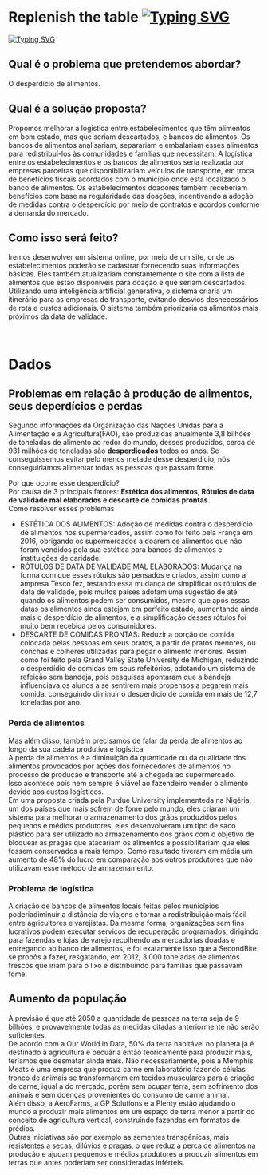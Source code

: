 # Replenish the table [![Typing SVG](https://readme-typing-svg.demolab.com?font=Fira+Code&weight=200&duration=3500&pause=1000&multiline=true&repeat=false&width=330&height=30&lines=%F0%9F%98%8B%F0%9F%8D%BD%EF%B8%8F%F0%9F%8D%9D%F0%9F%8D%89)](https://git.io/typing-svg)

[![Typing SVG](https://readme-typing-svg.demolab.com?font=Fira+Code&weight=200&pause=1000&width=475&lines=A+world+without+hunger%2C+one+table+at+a+time)](https://git.io/typing-svg)

## Qual é o problema que pretendemos abordar?
<p>
    O desperdício de alimentos.
</p>

## Qual é a solução proposta?
<p>
    Propomos melhorar a logística entre estabelecimentos que têm alimentos em bom estado, mas que seriam descartados, e bancos de alimentos. Os bancos de alimentos analisariam, separariam e embalariam esses alimentos para redistribuí-los às comunidades e famílias que necessitam. A logística entre os estabelecimentos e os bancos de alimentos seria realizada por empresas parceiras que disponibilizariam veículos de transporte, em troca de benefícios fiscais acordados com o município onde está localizado o banco de alimentos. Os estabelecimentos doadores também receberiam benefícios com base na regularidade das doações, incentivando a adoção de medidas contra o desperdício por meio de contratos e acordos conforme a demanda do mercado.
</p>

## Como isso será feito?
<p>
    Iremos desenvolver um sistema online, por meio de um site, onde os estabelecimentos poderão se cadastrar fornecendo suas informações básicas. Eles também atualizariam constantemente o site com a lista de alimentos que estão disponíveis para doação e que seriam descartados. Utilizando uma inteligência artificial generativa, o sistema criaria um itinerário para as empresas de transporte, evitando desvios desnecessários de rota e custos adicionais. O sistema também priorizaria os alimentos mais próximos da data de validade.
</p>

<br>

# Dados
## Problemas em relação à produção de alimentos, seus deperdícios e perdas
<p>
    Segundo informações da Organização das Nações Unidas para a Alimentação e a Agricultura(FAO), são produzidas anualmente 3,8 bilhões de toneladas de alimento ao redor do mundo, desses produzidos, cerca de 931 milhões de toneladas são <b>desperdiçados</b> todos os anos.
    Se conseguissemos evitar pelo menos metade desse desperdício, nós conseguiriamos alimentar todas as pessoas que passam fome.
</p>
<p>
    Por que ocorre esse desperdício?<br>
    Por causa de 3 principais fatores: <b>Estética dos alimentos, Rótulos de data de validade mal elaborados e descarte de comidas prontas.</b><br>
    Como resolver esses problemas
    <ul>
        <li>ESTÉTICA DOS ALIMENTOS: Adoção de medidas contra o desperdício de alimentos nos supermercados, assim como foi feito pela França em 2016, obrigando os supermercados a doarem os alimentos que não foram vendidos pela sua estética para bancos de alimentos e instituições de caridade.</li>
        <li>RÓTULOS DE DATA DE VALIDADE MAL ELABORADOS: Mudança na forma com que esses rótulos são pensados e criados, assim como a ampresa Tesco fez, testando essa mudança de simplificar os rótulos de data de validade, pois muitos paises adotam uma sugestão de até quando os alimentos podem ser consumidos, mesmo que após essas datas os alimentos ainda estejam em perfeito estado, aumentando ainda mais o desperdício de alimentos, e a simplificação desses rótulos foi muito bem recebida pelos consumidores.</li>
        <li>DESCARTE DE COMIDAS PRONTAS: Reduzir a porção de comida colocada pelas pessoas em seus pratos, a partir de pratos menores, ou conchas e colheres utilizadas para pegar o alimento menores. Assim como foi feito pela Grand Valley State University de Michigan, reduzindo o desperdídio de comidas em seus refeitórios, adotando um sistema de refeição sem bandeja, pois pesquisas apontaram que a bandeja influenciava os alunos a se sentirem mais propensos a pegarem mais comida, conseguindo diminuir o desperdício de comida em mais de 12,7 toneladas por ano.</li>
    </ul>
</p>
<p>
    <h3>Perda de alimentos</h3>
    Mas além disso, também precisamos de falar da perda de alimentos ao longo da sua cadeia produtiva e logística<br>
    A perda de alimentos é a diminuição da quantidade ou da qualidade dos alimentos provocados por ações dos fornecedores de alimentos no processo de produção e transporte até a chegada ao supermercado.<br>
    Isso acontece pois nem sempre é viável ao fazendeiro vender o alimento devido aos custos logísticos.<br>
    Em uma proposta criada pela Purdue University implementeda na Nigéria, um dos países que mais sofrem de fome pelo mundo, eles criaram um sistema para melhorar o armazenamento dos grãos produzidos pelos pequenos e médios produtores, eles desenvolveram um tipo de saco plástico para ser utilizado no armazenamento dos grãos com o objetivo de bloquear as pragas que atacariam os alimentos e possibilitariam que eles fossem conservados a mais tempo. Como resultado tiveram em média um aumento de 48% do lucro em comparação aos outros produtores que não utilizavam esse método de armazenamento.
</p>
<p>
    <h3>Problema de logística</h3>
    A criação de bancos de alimentos locais feitas pelos municípios poderiadiminuir a distância de viajens e tornar a redistribuição mais fácil entre agricultores e varejistas. Da mesma forma, organizações sem fins lucrativos podem executar serviços de recuperação programados, dirigindo para fazendas e lojas de varejo recolhendo as mercadorias doadas e entregando ao banco de alimentos, e foi exatamente isso que a SecondBite se propôs a fazer, resgatando, em 2012, 3.000 toneladas de alimentos frescos que iriam para o lixo e distribuindo para famílias que passavam fome.
</p>

## Aumento da população
<p>
    A previsão é que até 2050 a quantidade de pessoas na terra seja de 9 bilhões, e provavelmente todas as medidas citadas anteriormente não serão suficientes. <br>
    De acordo com a Our World in Data, 50% da terra habitável no planeta já é destinado à agricultura e pecuária então teóricamente para produzir mais, teríamos que desmatar ainda mais. Não necessariamente, pois a Memphis Meats é uma empresa que produz carne em laboratório fazendo células tronco de animais se transformarem em tecidos musculares para a criação de carne, igual a do mercado, porém sem ocupar terra, sem sofrimento dos animais e sem doenças provenientes do consumo de carne animal.<br>
    Além disso, a AeroFarms, a GP Solutions e a Plenty estão ajudando o mundo a produzir mais alimentos em um espaço de terra menor a partir do conceito de agricultura vertical, construíndo fazendas em formatos de prédios. <br>
    Outras iniciativas são por exemplo as sementes transgênicas, mais resistentes a secas, dilúvios e pragas, o que reduz a perca de alimentos na produção e ajudam pequenos e médios produtores a produzir alimentos em terras que antes poderiam ser consideradas inférteis.
</p>

